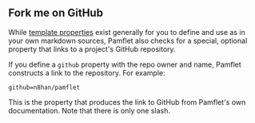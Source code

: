Fork me on GitHub
-----------------

While [template properties](Template+Properties.html) exist generally
for you to define and use as in your own markdown sources, Pamflet
also checks for a special, optional property that links to a project's
GitHub repository.

If you define a `github` property with the repo owner and name,
Pamflet constructs a link to the repository. For example:

    github=n8han/pamflet

This is the property that produces the link to GitHub from Pamflet's
own documentation. Note that there is only one slash.
